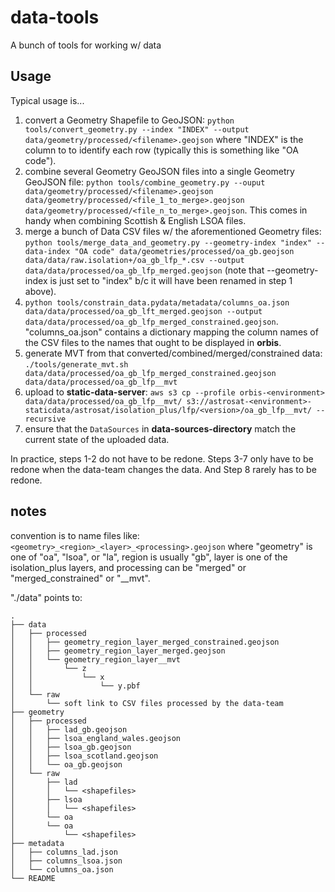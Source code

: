# data-tools

A bunch of tools for working w/ data

## Usage

Typical usage is...

1. convert a Geometry Shapefile to GeoJSON: `python tools/convert_geometry.py --index "INDEX" --output data/geometry/processed/<filename>.geojson` where "INDEX" is the column to to identify each row (typically this is something like "OA code").
2. combine several Geometry GeoJSON files into a single Geometry GeoJSON file: `python tools/combine_geometry.py --ouput data/geometry/processed/<filename>.geojson data/geometry/processed/<file_1_to_merge>.geojson data/geometry/processed/<file_n_to_merge>.geojson`. This comes in handy when combining Scottish & English LSOA files.
3. merge a bunch of Data CSV files w/ the aforementioned Geometry files: `python tools/merge_data_and_geometry.py --geometry-index "index" --data-index "OA code" data/geometries/processed/oa_gb.geojson data/data/raw.isolation+/oa_gb_lfp_*.csv --output data/data/processed/oa_gb_lfp_merged.geojson` (note that --geometry-index is just set to "index" b/c it will have been renamed in step 1 above).
4. `python tools/constrain_data.pydata/metadata/columns_oa.json data/data/processed/oa_gb_lft_merged.geojson --output data/data/processed/oa_gb_lfp_merged_constrained.geojson`. "columns_oa.json" contains a dictionary mapping the column names of the CSV files to the names that ought to be displayed in **orbis**.
5. generate MVT from that converted/combined/merged/constrained data: `./tools/generate_mvt.sh data/data/processed/oa_gb_lfp_merged_constrained.geojson data/data/processed/oa_gb_lfp__mvt`
6. upload to **static-data-server**: `aws s3 cp --profile orbis-<environment> data/data/processed/oa_gb_lfp__mvt/ s3://astrosat-<environment>-staticdata/astrosat/isolation_plus/lfp/<version>/oa_gb_lfp__mvt/ --recursive`
7. ensure that the `DataSources` in **data-sources-directory** match the current state of the uploaded data.

In practice, steps 1-2 do not have to be redone. Steps 3-7 only have to be redone when the data-team changes the data. And Step 8 rarely has to be redone.

## notes

convention is to name files like: `<geometry>_<region>_<layer>_<processing>.geojson` where "geometry" is one of "oa", "lsoa", or "la", region is usually "gb", layer is one of the isolation_plus layers, and processing can be "merged" or "merged_constrained" or "\_\_mvt".

"./data" points to:

```
.
├── data
│   ├── processed
│   │   ├── geometry_region_layer_merged_constrained.geojson
│   │   ├── geometry_region_layer_merged.geojson
│   │   └── geometry_region_layer__mvt
│   │       └── z
│   │           └── x
│   │               └── y.pbf
│   └── raw
│       └── soft link to CSV files processed by the data-team
├── geometry
│   ├── processed
│   │   ├── lad_gb.geojson
│   │   ├── lsoa_england_wales.geojson
│   │   ├── lsoa_gb.geojson
│   │   ├── lsoa_scotland.geojson
│   │   └── oa_gb.geojson
│   └── raw
│       ├── lad
│       │   └── <shapefiles>
│       ├── lsoa
│       │   └── <shapefiles>
│       └── oa
│       └── oa
│           └── <shapefiles>
├── metadata
│   ├── columns_lad.json
│   ├── columns_lsoa.json
│   └── columns_oa.json
└── README
```
